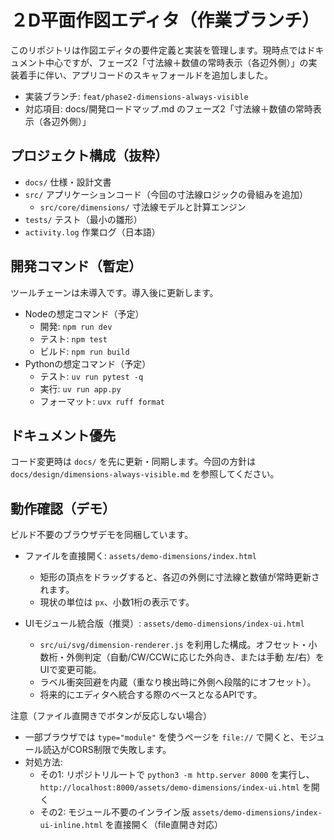 # ２D平面作図エディタ（作業ブランチ）
 
 このリポジトリは作図エディタの要件定義と実装を管理します。現時点ではドキュメント中心ですが、フェーズ2「寸法線＋数値の常時表示（各辺外側）」の実装着手に伴い、アプリコードのスキャフォールドを追加しました。
 
 - 実装ブランチ: `feat/phase2-dimensions-always-visible`
 - 対応項目: docs/開発ロードマップ.md のフェーズ2「寸法線＋数値の常時表示（各辺外側）」
 
 ## プロジェクト構成（抜粋）
 - `docs/` 仕様・設計文書
 - `src/` アプリケーションコード（今回の寸法線ロジックの骨組みを追加）
   - `src/core/dimensions/` 寸法線モデルと計算エンジン
 - `tests/` テスト（最小の雛形）
 - `activity.log` 作業ログ（日本語）
 
## 開発コマンド（暫定）
 ツールチェーンは未導入です。導入後に更新します。
 - Nodeの想定コマンド（予定）
   - 開発: `npm run dev`
   - テスト: `npm test`
   - ビルド: `npm run build`
 - Pythonの想定コマンド（予定）
   - テスト: `uv run pytest -q`
   - 実行: `uv run app.py`
   - フォーマット: `uvx ruff format`
 
## ドキュメント優先
コード変更時は `docs/` を先に更新・同期します。今回の方針は `docs/design/dimensions-always-visible.md` を参照してください。

## 動作確認（デモ）
ビルド不要のブラウザデモを同梱しています。

- ファイルを直接開く: `assets/demo-dimensions/index.html`
  - 矩形の頂点をドラッグすると、各辺の外側に寸法線と数値が常時更新されます。
  - 現状の単位は `px`、小数1桁の表示です。

- UIモジュール統合版（推奨）: `assets/demo-dimensions/index-ui.html`
  - `src/ui/svg/dimension-renderer.js` を利用した構成。オフセット・小数桁・外側判定（自動/CW/CCWに応じた外向き、または手動 左/右）をUIで変更可能。
  - ラベル衝突回避を内蔵（重なり検出時に外側へ段階的にオフセット）。
  - 将来的にエディタへ統合する際のベースとなるAPIです。

注意（ファイル直開きでボタンが反応しない場合）
- 一部ブラウザでは `type="module"` を使うページを `file://` で開くと、モジュール読込がCORS制限で失敗します。
- 対処方法:
  - その1: リポジトリルートで `python3 -m http.server 8000` を実行し、`http://localhost:8000/assets/demo-dimensions/index-ui.html` を開く
  - その2: モジュール不要のインライン版 `assets/demo-dimensions/index-ui-inline.html` を直接開く（file直開き対応）

